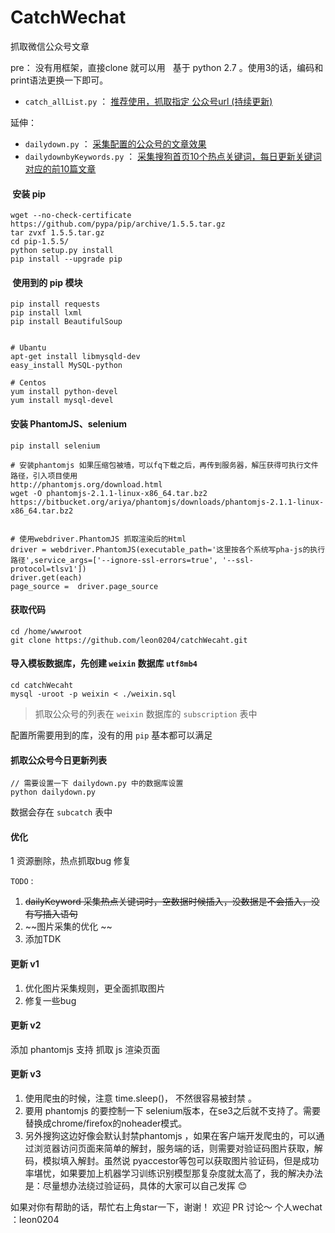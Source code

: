 # CatchWechat
抓取微信公众号文章

pre：
   没有用框架，直接clone 就可以用 
   
基于 python 2.7 。使用3的话，编码和print语法更换一下即可。


 - `catch_allList.py` ：  <a href="http://www.leon0204.com/wechat.html" target="_blank">推荐使用，抓取指定 公众号url (持续更新)</a>
 
 
 
 延伸：
 - `dailydown.py` ： <a href="http://www.leon0204.com/wechat.html" target="_blank">采集配置的公众号的文章效果</a>
 - `dailydownbyKeywords.py` ： <a target="_blank" href="http://www.leon0204.com/wechat.html">采集搜狗首页10个热点关键词，每日更新关键词对应的前10篇文章</a>   
 

####  安装 pip
```
wget --no-check-certificate https://github.com/pypa/pip/archive/1.5.5.tar.gz 
tar zvxf 1.5.5.tar.gz    
cd pip-1.5.5/
python setup.py install
pip install --upgrade pip
```

####  使用到的 pip 模块
```
pip install requests
pip install lxml
pip install BeautifulSoup


# Ubantu
apt-get install libmysqld-dev
easy_install MySQL-python

# Centos
yum install python-devel
yum install mysql-devel

```

#### 安装 PhantomJS、selenium

```
pip install selenium

# 安装phantomjs 如果压缩包被墙，可以fq下载之后，再传到服务器，解压获得可执行文件路径，引入项目使用
http://phantomjs.org/download.html
wget -O phantomjs-2.1.1-linux-x86_64.tar.bz2 https://bitbucket.org/ariya/phantomjs/downloads/phantomjs-2.1.1-linux-x86_64.tar.bz2


# 使用webdriver.PhantomJS 抓取渲染后的Html
driver = webdriver.PhantomJS(executable_path='这里按各个系统写pha-js的执行路径',service_args=['--ignore-ssl-errors=true', '--ssl-protocol=tlsv1'])
driver.get(each)
page_source =  driver.page_source
```


####  获取代码
```
cd /home/wwwroot
git clone https://github.com/leon0204/catchWecaht.git
```

#### 导入模板数据库，先创建 `weixin` 数据库 `utf8mb4`
```	
cd catchWecaht
mysql -uroot -p weixin < ./weixin.sql
```

>抓取公众号的列表在 `weixin` 数据库的 `subscription` 表中 


配置所需要用到的库，没有的用 `pip` 基本都可以满足



#### 抓取公众号今日更新列表
```
// 需要设置一下 dailydown.py 中的数据库设置
python dailydown.py
```
数据会存在 `subcatch` 表中 


#### 优化
1 资源删除，热点抓取bug 修复

`TODO` :
1. ~~dailyKeyword 采集热点关键词时，空数据时候插入，没数据是不会插入，没有写插入语句~~
2. ~~图片采集的优化 ~~
3. 添加TDK 

#### 更新 v1
1. 优化图片采集规则，更全面抓取图片 
2. 修复一些bug

#### 更新 v2
添加 phantomjs 支持 抓取 js 渲染页面

#### 更新 v3
1. 使用爬虫的时候，注意 time.sleep()， 不然很容易被封禁 。
2. 要用 phantomjs 的要控制一下 selenium版本，在se3之后就不支持了。需要替换成chrome/firefox的noheader模式。
3. 另外搜狗这边好像会默认封禁phantomjs ，如果在客户端开发爬虫的，可以通过浏览器访问页面来简单的解封，服务端的话，则需要对验证码图片获取，解码，模拟填入解封。虽然说 pyaccestor等包可以获取图片验证码，但是成功率堪忧，如果要加上机器学习训练识别模型那复杂度就太高了，我的解决办法是：尽量想办法绕过验证码，具体的大家可以自己发挥 😊





如果对你有帮助的话，帮忙右上角star一下，谢谢！
欢迎 PR 讨论～ 
个人wechat ：leon0204 

